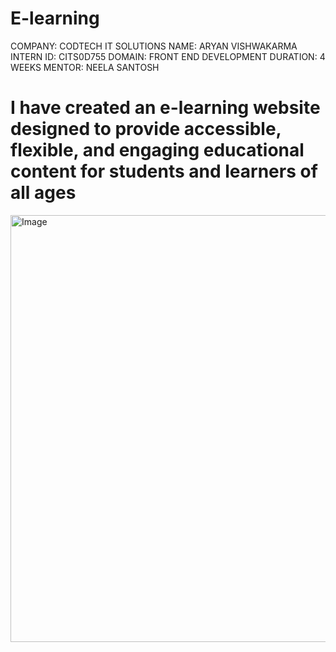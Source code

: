 # E-learning
COMPANY: CODTECH IT SOLUTIONS
NAME: ARYAN VISHWAKARMA 
INTERN ID: CITS0D755
DOMAIN: FRONT END DEVELOPMENT
DURATION: 4 WEEKS
MENTOR: NEELA SANTOSH

# I have created an e-learning website designed to provide accessible, flexible, and engaging educational content for students and learners of all ages
<img width="1352" height="683" alt="Image" src="https://github.com/user-attachments/assets/29292df3-d916-4e95-81c8-0278364c8ded" />
